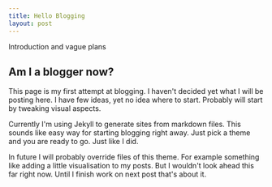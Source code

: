 ```yaml
---
title: Hello Blogging
layout: post
---
```


Introduction and vague plans

<!--END_EXCERPT-->

## Am I a blogger now?

This page is my first attempt at blogging. I haven't decided yet what I will be posting here. I have few ideas, yet no idea where to start. Probably will start by tweaking visual aspects.

Currently I'm using Jekyll to generate sites from markdown files. This sounds like easy way for starting blogging right away. Just pick a theme and you are ready to go. Just like I did.

In future I will probably override files of this theme. For example something like adding a little visualisation to my posts. But I wouldn't look ahead this far right now. Until I finish work on next post that's about it.